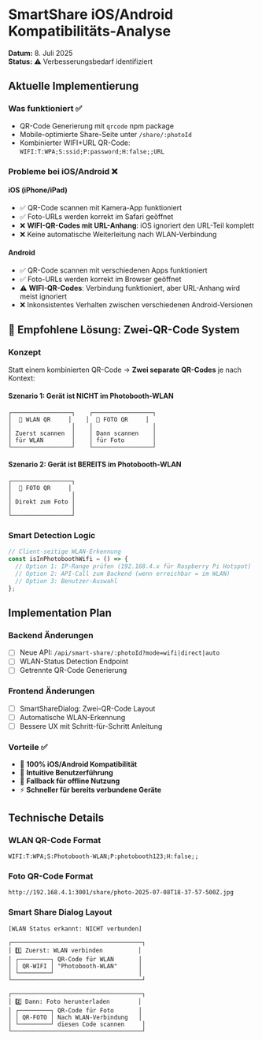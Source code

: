 # SmartShare iOS/Android Kompatibilitäts-Analyse

**Datum:** 8. Juli 2025  
**Status:** ⚠️ Verbesserungsbedarf identifiziert

## Aktuelle Implementierung

### Was funktioniert ✅
- QR-Code Generierung mit `qrcode` npm package
- Mobile-optimierte Share-Seite unter `/share/:photoId`
- Kombinierter WIFI+URL QR-Code: `WIFI:T:WPA;S:ssid;P:password;H:false;;URL`

### Probleme bei iOS/Android ❌

#### iOS (iPhone/iPad)
- ✅ QR-Code scannen mit Kamera-App funktioniert
- ✅ Foto-URLs werden korrekt im Safari geöffnet
- ❌ **WIFI-QR-Codes mit URL-Anhang**: iOS ignoriert den URL-Teil komplett
- ❌ Keine automatische Weiterleitung nach WLAN-Verbindung

#### Android  
- ✅ QR-Code scannen mit verschiedenen Apps funktioniert
- ✅ Foto-URLs werden korrekt im Browser geöffnet
- ⚠️ **WIFI-QR-Codes**: Verbindung funktioniert, aber URL-Anhang wird meist ignoriert
- ❌ Inkonsistentes Verhalten zwischen verschiedenen Android-Versionen

## 🎯 Empfohlene Lösung: Zwei-QR-Code System

### Konzept
Statt einem kombinierten QR-Code → **Zwei separate QR-Codes** je nach Kontext:

#### Szenario 1: Gerät ist NICHT im Photobooth-WLAN
```
┌─────────────────┐    ┌─────────────────┐
│  📶 WLAN QR     │    │  📸 FOTO QR     │
│                 │    │                 │  
│ Zuerst scannen  │    │ Dann scannen    │
│ für WLAN        │    │ für Foto        │
└─────────────────┘    └─────────────────┘
```

#### Szenario 2: Gerät ist BEREITS im Photobooth-WLAN  
```
┌─────────────────┐
│  📸 FOTO QR     │
│                 │
│ Direkt zum Foto │
│                 │
└─────────────────┘
```

### Smart Detection Logic
```javascript
// Client-seitige WLAN-Erkennung
const isInPhotoboothWifi = () => {
  // Option 1: IP-Range prüfen (192.168.4.x für Raspberry Pi Hotspot)
  // Option 2: API-Call zum Backend (wenn erreichbar = im WLAN)
  // Option 3: Benutzer-Auswahl
};
```

## Implementation Plan

### Backend Änderungen
- [ ] Neue API: `/api/smart-share/:photoId?mode=wifi|direct|auto`
- [ ] WLAN-Status Detection Endpoint
- [ ] Getrennte QR-Code Generierung

### Frontend Änderungen  
- [ ] SmartShareDialog: Zwei-QR-Code Layout
- [ ] Automatische WLAN-Erkennung
- [ ] Bessere UX mit Schritt-für-Schritt Anleitung

### Vorteile ✅
- 🎯 **100% iOS/Android Kompatibilität**
- 📱 **Intuitive Benutzerführung**  
- 🔄 **Fallback für offline Nutzung**
- ⚡ **Schneller für bereits verbundene Geräte**

## Technische Details

### WLAN QR-Code Format
```
WIFI:T:WPA;S:Photobooth-WLAN;P:photobooth123;H:false;;
```

### Foto QR-Code Format  
```
http://192.168.4.1:3001/share/photo-2025-07-08T18-37-57-500Z.jpg
```

### Smart Share Dialog Layout
```
[WLAN Status erkannt: NICHT verbunden]

┌─────────────────────────────────────┐
│ 1️⃣ Zuerst: WLAN verbinden          │
│ ┌─────────┐ QR-Code für WLAN       │
│ │ QR-WIFI │ "Photobooth-WLAN"      │  
│ └─────────┘                        │
└─────────────────────────────────────┘

┌─────────────────────────────────────┐
│ 2️⃣ Dann: Foto herunterladen        │
│ ┌─────────┐ QR-Code für Foto       │
│ │ QR-FOTO │ Nach WLAN-Verbindung   │
│ └─────────┘ diesen Code scannen     │
└─────────────────────────────────────┘
```
